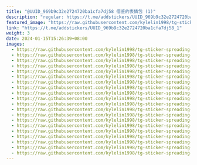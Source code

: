 ```yaml
---
title: "@UUID_969b9c32e2724720ba1cfa7dj58 借鉴的表情包 (1)"
description: "regular: https://t.me/addstickers/UUID_969b9c32e2724720ba1cfa7dj58_1"
featured_image: "https://raw.githubusercontent.com/kylelin1998/tg-sticker-spreading-worldwide-images/main/img/643e2b01-8991-4723-b1e5-b2722c027d51.jpg"
link: "https://t.me/addstickers/UUID_969b9c32e2724720ba1cfa7dj58_1"
weight: 3
date: 2024-01-15T15:26:39+08:00
images:
  - https://raw.githubusercontent.com/kylelin1998/tg-sticker-spreading-worldwide-images/main/img/643e2b01-8991-4723-b1e5-b2722c027d51.jpg
  - https://raw.githubusercontent.com/kylelin1998/tg-sticker-spreading-worldwide-images/main/img/8b7a0224-5076-4122-9e3d-bb88b05d7efb.jpg
  - https://raw.githubusercontent.com/kylelin1998/tg-sticker-spreading-worldwide-images/main/img/3fda2918-51d0-4cb4-8bdc-68afb838b4ac.jpg
  - https://raw.githubusercontent.com/kylelin1998/tg-sticker-spreading-worldwide-images/main/img/c379a95c-5290-470b-8c3c-c5c0b49fec1a.jpg
  - https://raw.githubusercontent.com/kylelin1998/tg-sticker-spreading-worldwide-images/main/img/61195a95-b72c-4274-b9f9-edf6f330cdcc.jpg
  - https://raw.githubusercontent.com/kylelin1998/tg-sticker-spreading-worldwide-images/main/img/e329408b-4c46-4f76-a3b6-b8a2c7b54285.jpg
  - https://raw.githubusercontent.com/kylelin1998/tg-sticker-spreading-worldwide-images/main/img/08cc56ca-c583-46bd-a414-36ab5ee7d266.jpg
  - https://raw.githubusercontent.com/kylelin1998/tg-sticker-spreading-worldwide-images/main/img/26c84a3e-f8c9-4f21-8cb5-d1311742ca32.jpg
  - https://raw.githubusercontent.com/kylelin1998/tg-sticker-spreading-worldwide-images/main/img/6848ef36-b143-4a77-8283-4c82e08a0477.jpg
  - https://raw.githubusercontent.com/kylelin1998/tg-sticker-spreading-worldwide-images/main/img/2bad37ca-a3bf-4296-baca-44db94411edc.jpg
  - https://raw.githubusercontent.com/kylelin1998/tg-sticker-spreading-worldwide-images/main/img/8a9a3a67-8cc8-47a7-96d9-688e06ce596b.jpg
  - https://raw.githubusercontent.com/kylelin1998/tg-sticker-spreading-worldwide-images/main/img/41d10427-29a1-4ffb-a66f-00a7ea1ad6aa.jpg
  - https://raw.githubusercontent.com/kylelin1998/tg-sticker-spreading-worldwide-images/main/img/cb145295-17a3-412f-9484-a362042fe14d.jpg
  - https://raw.githubusercontent.com/kylelin1998/tg-sticker-spreading-worldwide-images/main/img/f83bda88-48a7-4fc0-b332-6e5279ed07d8.jpg
  - https://raw.githubusercontent.com/kylelin1998/tg-sticker-spreading-worldwide-images/main/img/6506efd4-022b-48e2-a243-4d9e4a73f349.jpg
  - https://raw.githubusercontent.com/kylelin1998/tg-sticker-spreading-worldwide-images/main/img/3933f188-5806-4cf4-a47e-a61a8dfc7415.jpg
  - https://raw.githubusercontent.com/kylelin1998/tg-sticker-spreading-worldwide-images/main/img/881e7f51-f80c-4a0c-8028-41dd541fe098.jpg
  - https://raw.githubusercontent.com/kylelin1998/tg-sticker-spreading-worldwide-images/main/img/d381ac8b-a57e-443b-85eb-c92fcd9c028a.jpg
  - https://raw.githubusercontent.com/kylelin1998/tg-sticker-spreading-worldwide-images/main/img/bb53bb40-ea93-4a45-9caf-a7c3c7f86eb0.jpg
  - https://raw.githubusercontent.com/kylelin1998/tg-sticker-spreading-worldwide-images/main/img/f832fc67-b250-4fb8-8772-17efca70a84a.jpg
---
```

